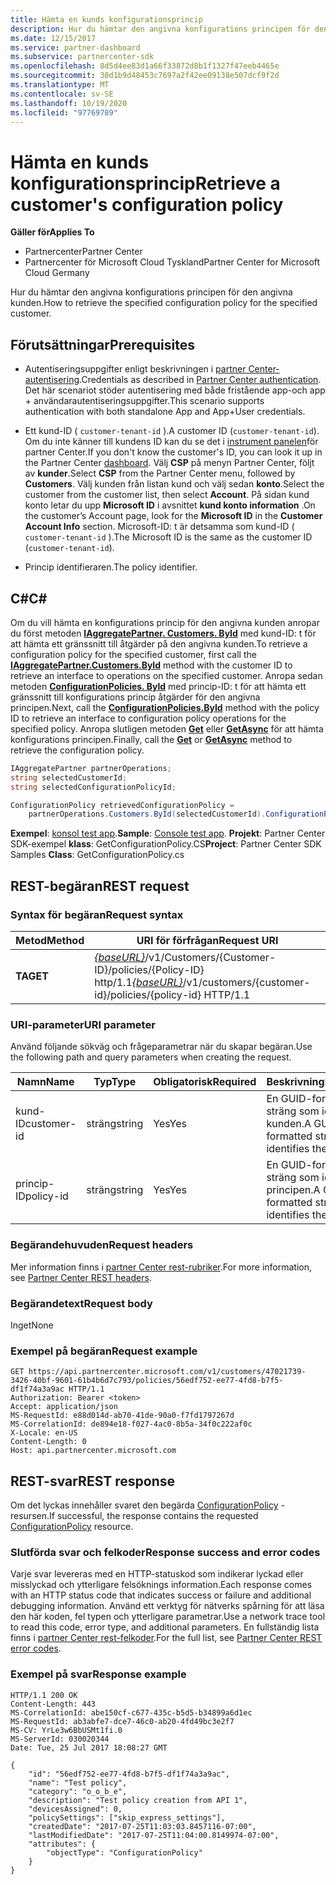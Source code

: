 ```yaml
---
title: Hämta en kunds konfigurationsprincip
description: Hur du hämtar den angivna konfigurations principen för den angivna kunden.
ms.date: 12/15/2017
ms.service: partner-dashboard
ms.subservice: partnercenter-sdk
ms.openlocfilehash: 8d5d4ee83d1a66f33872d8b1f1327f47eeb4465e
ms.sourcegitcommit: 30d1b9d48453c7697a2f42ee09138e507dcf9f2d
ms.translationtype: MT
ms.contentlocale: sv-SE
ms.lasthandoff: 10/19/2020
ms.locfileid: "97769789"
---
```

# <a name="retrieve-a-customers-configuration-policy"></a><span data-ttu-id="9c1e5-103">Hämta en kunds konfigurationsprincip</span><span class="sxs-lookup"><span data-stu-id="9c1e5-103">Retrieve a customer's configuration policy</span></span>

<span data-ttu-id="9c1e5-104">**Gäller för**</span><span class="sxs-lookup"><span data-stu-id="9c1e5-104">**Applies To**</span></span>

- <span data-ttu-id="9c1e5-105">Partnercenter</span><span class="sxs-lookup"><span data-stu-id="9c1e5-105">Partner Center</span></span>
- <span data-ttu-id="9c1e5-106">Partnercenter för Microsoft Cloud Tyskland</span><span class="sxs-lookup"><span data-stu-id="9c1e5-106">Partner Center for Microsoft Cloud Germany</span></span>

<span data-ttu-id="9c1e5-107">Hur du hämtar den angivna konfigurations principen för den angivna kunden.</span><span class="sxs-lookup"><span data-stu-id="9c1e5-107">How to retrieve the specified configuration policy for the specified customer.</span></span>

## <a name="prerequisites"></a><span data-ttu-id="9c1e5-108">Förutsättningar</span><span class="sxs-lookup"><span data-stu-id="9c1e5-108">Prerequisites</span></span>

- <span data-ttu-id="9c1e5-109">Autentiseringsuppgifter enligt beskrivningen i [partner Center-autentisering](partner-center-authentication.md).</span><span class="sxs-lookup"><span data-stu-id="9c1e5-109">Credentials as described in [Partner Center authentication](partner-center-authentication.md).</span></span> <span data-ttu-id="9c1e5-110">Det här scenariot stöder autentisering med både fristående app-och app + användarautentiseringsuppgifter.</span><span class="sxs-lookup"><span data-stu-id="9c1e5-110">This scenario supports authentication with both standalone App and App+User credentials.</span></span>

- <span data-ttu-id="9c1e5-111">Ett kund-ID ( `customer-tenant-id` ).</span><span class="sxs-lookup"><span data-stu-id="9c1e5-111">A customer ID (`customer-tenant-id`).</span></span> <span data-ttu-id="9c1e5-112">Om du inte känner till kundens ID kan du se det i [instrument panelen](https://partner.microsoft.com/dashboard)för partner Center.</span><span class="sxs-lookup"><span data-stu-id="9c1e5-112">If you don't know the customer's ID, you can look it up in the Partner Center [dashboard](https://partner.microsoft.com/dashboard).</span></span> <span data-ttu-id="9c1e5-113">Välj **CSP** på menyn Partner Center, följt av **kunder**.</span><span class="sxs-lookup"><span data-stu-id="9c1e5-113">Select **CSP** from the Partner Center menu, followed by **Customers**.</span></span> <span data-ttu-id="9c1e5-114">Välj kunden från listan kund och välj sedan **konto**.</span><span class="sxs-lookup"><span data-stu-id="9c1e5-114">Select the customer from the customer list, then select **Account**.</span></span> <span data-ttu-id="9c1e5-115">På sidan kund konto letar du upp **Microsoft ID** i avsnittet **kund konto information** .</span><span class="sxs-lookup"><span data-stu-id="9c1e5-115">On the customer’s Account page, look for the **Microsoft ID** in the **Customer Account Info** section.</span></span> <span data-ttu-id="9c1e5-116">Microsoft-ID: t är detsamma som kund-ID ( `customer-tenant-id` ).</span><span class="sxs-lookup"><span data-stu-id="9c1e5-116">The Microsoft ID is the same as the customer ID  (`customer-tenant-id`).</span></span>

- <span data-ttu-id="9c1e5-117">Princip identifieraren.</span><span class="sxs-lookup"><span data-stu-id="9c1e5-117">The policy identifier.</span></span>

## <a name="c"></a><span data-ttu-id="9c1e5-118">C\#</span><span class="sxs-lookup"><span data-stu-id="9c1e5-118">C\#</span></span>

<span data-ttu-id="9c1e5-119">Om du vill hämta en konfigurations princip för den angivna kunden anropar du först metoden [**IAggregatePartner. Customers. ById**](/dotnet/api/microsoft.store.partnercenter.customers.icustomercollection.byid) med kund-ID: t för att hämta ett gränssnitt till åtgärder på den angivna kunden.</span><span class="sxs-lookup"><span data-stu-id="9c1e5-119">To retrieve a configuration policy for the specified customer, first call the [**IAggregatePartner.Customers.ById**](/dotnet/api/microsoft.store.partnercenter.customers.icustomercollection.byid) method with the customer ID to retrieve an interface to operations on the specified customer.</span></span> <span data-ttu-id="9c1e5-120">Anropa sedan metoden [**ConfigurationPolicies. ById**](/dotnet/api/microsoft.store.partnercenter.devicesdeployment.iconfigurationpolicycollection.byid) med princip-ID: t för att hämta ett gränssnitt till konfigurations princip åtgärder för den angivna principen.</span><span class="sxs-lookup"><span data-stu-id="9c1e5-120">Next, call the [**ConfigurationPolicies.ById**](/dotnet/api/microsoft.store.partnercenter.devicesdeployment.iconfigurationpolicycollection.byid) method with the policy ID to retrieve an interface to configuration policy operations for the specified policy.</span></span> <span data-ttu-id="9c1e5-121">Anropa slutligen metoden [**Get**](/dotnet/api/microsoft.store.partnercenter.devicesdeployment.iconfigurationpolicy.get) eller [**GetAsync**](/dotnet/api/microsoft.store.partnercenter.devicesdeployment.iconfigurationpolicy.getasync) för att hämta konfigurations principen.</span><span class="sxs-lookup"><span data-stu-id="9c1e5-121">Finally, call the [**Get**](/dotnet/api/microsoft.store.partnercenter.devicesdeployment.iconfigurationpolicy.get) or [**GetAsync**](/dotnet/api/microsoft.store.partnercenter.devicesdeployment.iconfigurationpolicy.getasync) method to retrieve the configuration policy.</span></span>

``` csharp
IAggregatePartner partnerOperations;
string selectedCustomerId;
string selectedConfigurationPolicyId;

ConfigurationPolicy retrievedConfigurationPolicy =
    partnerOperations.Customers.ById(selectedCustomerId).ConfigurationPolicies.ById(selectedConfigurationPolicyId).Get();
```

<span data-ttu-id="9c1e5-122">**Exempel**: [konsol test app](console-test-app.md).</span><span class="sxs-lookup"><span data-stu-id="9c1e5-122">**Sample**: [Console test app](console-test-app.md).</span></span> <span data-ttu-id="9c1e5-123">**Projekt**: Partner Center SDK-exempel **klass**: GetConfigurationPolicy.CS</span><span class="sxs-lookup"><span data-stu-id="9c1e5-123">**Project**: Partner Center SDK Samples **Class**: GetConfigurationPolicy.cs</span></span>

## <a name="rest-request"></a><span data-ttu-id="9c1e5-124">REST-begäran</span><span class="sxs-lookup"><span data-stu-id="9c1e5-124">REST request</span></span>

### <a name="request-syntax"></a><span data-ttu-id="9c1e5-125">Syntax för begäran</span><span class="sxs-lookup"><span data-stu-id="9c1e5-125">Request syntax</span></span>

| <span data-ttu-id="9c1e5-126">Metod</span><span class="sxs-lookup"><span data-stu-id="9c1e5-126">Method</span></span>  | <span data-ttu-id="9c1e5-127">URI för förfrågan</span><span class="sxs-lookup"><span data-stu-id="9c1e5-127">Request URI</span></span>                                                                                          |
|---------|------------------------------------------------------------------------------------------------------|
| <span data-ttu-id="9c1e5-128">**TA**</span><span class="sxs-lookup"><span data-stu-id="9c1e5-128">**GET**</span></span> | <span data-ttu-id="9c1e5-129">[*{baseURL}*](partner-center-rest-urls.md)/v1/Customers/{Customer-ID}/policies/{Policy-ID} http/1.1</span><span class="sxs-lookup"><span data-stu-id="9c1e5-129">[*{baseURL}*](partner-center-rest-urls.md)/v1/customers/{customer-id}/policies/{policy-id} HTTP/1.1</span></span> |

### <a name="uri-parameter"></a><span data-ttu-id="9c1e5-130">URI-parameter</span><span class="sxs-lookup"><span data-stu-id="9c1e5-130">URI parameter</span></span>

<span data-ttu-id="9c1e5-131">Använd följande sökväg och frågeparametrar när du skapar begäran.</span><span class="sxs-lookup"><span data-stu-id="9c1e5-131">Use the following path and query parameters when creating the request.</span></span>

| <span data-ttu-id="9c1e5-132">Namn</span><span class="sxs-lookup"><span data-stu-id="9c1e5-132">Name</span></span>        | <span data-ttu-id="9c1e5-133">Typ</span><span class="sxs-lookup"><span data-stu-id="9c1e5-133">Type</span></span>   | <span data-ttu-id="9c1e5-134">Obligatorisk</span><span class="sxs-lookup"><span data-stu-id="9c1e5-134">Required</span></span> | <span data-ttu-id="9c1e5-135">Beskrivning</span><span class="sxs-lookup"><span data-stu-id="9c1e5-135">Description</span></span>                                           |
|-------------|--------|----------|-------------------------------------------------------|
| <span data-ttu-id="9c1e5-136">kund-ID</span><span class="sxs-lookup"><span data-stu-id="9c1e5-136">customer-id</span></span> | <span data-ttu-id="9c1e5-137">sträng</span><span class="sxs-lookup"><span data-stu-id="9c1e5-137">string</span></span> | <span data-ttu-id="9c1e5-138">Yes</span><span class="sxs-lookup"><span data-stu-id="9c1e5-138">Yes</span></span>      | <span data-ttu-id="9c1e5-139">En GUID-formaterad sträng som identifierar kunden.</span><span class="sxs-lookup"><span data-stu-id="9c1e5-139">A GUID-formatted string that identifies the customer.</span></span> |
| <span data-ttu-id="9c1e5-140">princip-ID</span><span class="sxs-lookup"><span data-stu-id="9c1e5-140">policy-id</span></span>   | <span data-ttu-id="9c1e5-141">sträng</span><span class="sxs-lookup"><span data-stu-id="9c1e5-141">string</span></span> | <span data-ttu-id="9c1e5-142">Yes</span><span class="sxs-lookup"><span data-stu-id="9c1e5-142">Yes</span></span>      | <span data-ttu-id="9c1e5-143">En GUID-formaterad sträng som identifierar principen.</span><span class="sxs-lookup"><span data-stu-id="9c1e5-143">A GUID-formatted string that identifies the policy.</span></span>   |

### <a name="request-headers"></a><span data-ttu-id="9c1e5-144">Begärandehuvuden</span><span class="sxs-lookup"><span data-stu-id="9c1e5-144">Request headers</span></span>

<span data-ttu-id="9c1e5-145">Mer information finns i [partner Center rest-rubriker](headers.md).</span><span class="sxs-lookup"><span data-stu-id="9c1e5-145">For more information, see [Partner Center REST headers](headers.md).</span></span>

### <a name="request-body"></a><span data-ttu-id="9c1e5-146">Begärandetext</span><span class="sxs-lookup"><span data-stu-id="9c1e5-146">Request body</span></span>

<span data-ttu-id="9c1e5-147">Inget</span><span class="sxs-lookup"><span data-stu-id="9c1e5-147">None</span></span>

### <a name="request-example"></a><span data-ttu-id="9c1e5-148">Exempel på begäran</span><span class="sxs-lookup"><span data-stu-id="9c1e5-148">Request example</span></span>

```http
GET https://api.partnercenter.microsoft.com/v1/customers/47021739-3426-40bf-9601-61b4b6d7c793/policies/56edf752-ee77-4fd8-b7f5-df1f74a3a9ac HTTP/1.1
Authorization: Bearer <token>
Accept: application/json
MS-RequestId: e88d014d-ab70-41de-90a0-f7fd1797267d
MS-CorrelationId: de894e18-f027-4ac0-8b5a-34f0c222af0c
X-Locale: en-US
Content-Length: 0
Host: api.partnercenter.microsoft.com
```

## <a name="rest-response"></a><span data-ttu-id="9c1e5-149">REST-svar</span><span class="sxs-lookup"><span data-stu-id="9c1e5-149">REST response</span></span>

<span data-ttu-id="9c1e5-150">Om det lyckas innehåller svaret den begärda [ConfigurationPolicy](device-deployment-resources.md#configurationpolicy) -resursen.</span><span class="sxs-lookup"><span data-stu-id="9c1e5-150">If successful, the response contains the requested [ConfigurationPolicy](device-deployment-resources.md#configurationpolicy) resource.</span></span>

### <a name="response-success-and-error-codes"></a><span data-ttu-id="9c1e5-151">Slutförda svar och felkoder</span><span class="sxs-lookup"><span data-stu-id="9c1e5-151">Response success and error codes</span></span>

<span data-ttu-id="9c1e5-152">Varje svar levereras med en HTTP-statuskod som indikerar lyckad eller misslyckad och ytterligare felsöknings information.</span><span class="sxs-lookup"><span data-stu-id="9c1e5-152">Each response comes with an HTTP status code that indicates success or failure and additional debugging information.</span></span> <span data-ttu-id="9c1e5-153">Använd ett verktyg för nätverks spårning för att läsa den här koden, fel typen och ytterligare parametrar.</span><span class="sxs-lookup"><span data-stu-id="9c1e5-153">Use a network trace tool to read this code, error type, and additional parameters.</span></span> <span data-ttu-id="9c1e5-154">En fullständig lista finns i [partner Center rest-felkoder](error-codes.md).</span><span class="sxs-lookup"><span data-stu-id="9c1e5-154">For the full list, see [Partner Center REST error codes](error-codes.md).</span></span>

### <a name="response-example"></a><span data-ttu-id="9c1e5-155">Exempel på svar</span><span class="sxs-lookup"><span data-stu-id="9c1e5-155">Response example</span></span>

```http
HTTP/1.1 200 OK
Content-Length: 443
MS-CorrelationId: abe150cf-c677-435c-b5d5-b34899a6d1ec
MS-RequestId: ab3abfe7-dce7-46c0-ab20-4fd49bc3e2f7
MS-CV: YrLe3w6BbUSMt1fi.0
MS-ServerId: 030020344
Date: Tue, 25 Jul 2017 18:08:27 GMT

{
    "id": "56edf752-ee77-4fd8-b7f5-df1f74a3a9ac",
    "name": "Test policy",
    "category": "o_o_b_e",
    "description": "Test policy creation from API 1",
    "devicesAssigned": 0,
    "policySettings": ["skip_express_settings"],
    "createdDate": "2017-07-25T11:03:03.8457116-07:00",
    "lastModifiedDate": "2017-07-25T11:04:00.8149974-07:00",
    "attributes": {
        "objectType": "ConfigurationPolicy"
    }
}
```
